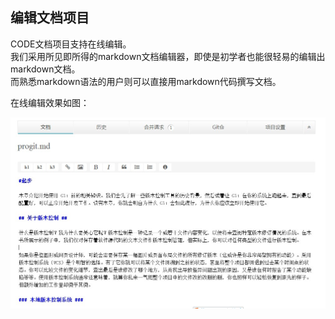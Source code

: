 ## 编辑文档项目

CODE文档项目支持在线编辑。  
我们采用所见即所得的markdown文档编辑器，即使是初学者也能很轻易的编辑出markdown文档。  
而熟悉markdown语法的用户则可以直接用markdown代码撰写文档。  

在线编辑效果如图：

![](images/FAQ_8_2_1.jpg)